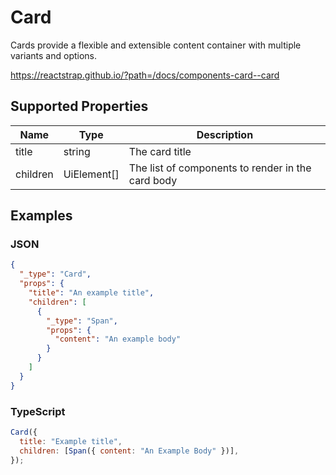 # Card

Cards provide a flexible and extensible content container with multiple variants and options.

<https://reactstrap.github.io/?path=/docs/components-card--card>

## Supported Properties

| Name     | Type        | Description                                       |
| -------- | ----------- | ------------------------------------------------- |
| title    | string      | The card title                                    |
| children | UiElement[] | The list of components to render in the card body |

## Examples

### JSON

```json
{
  "_type": "Card",
  "props": {
    "title": "An example title",
    "children": [
      {
        "_type": "Span",
        "props": {
          "content": "An example body"
        }
      }
    ]
  }
}
```

### TypeScript

```javascript
Card({
  title: "Example title",
  children: [Span({ content: "An Example Body" })],
});
```
